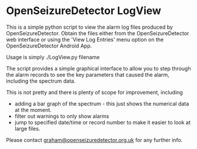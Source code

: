 OpenSeizureDetector LogView
===========================

This is a simple python script to view the alarm log files produced by
OpenSeizureDetector.   Obtain the files either from the OpenSeizureDetector
web interface or using the 'View Log Entries' menu option on the OpenSeizureDetector Android App.

Usage is simply ./LogView.py filename

The script provides a simple graphical interface to allow you to step through
the alarm records to see the key parameters that caused the alarm, including
the spectrum data.

This is not pretty and there is plenty of scope for improvement, including

* adding a bar graph of the spectrum - this just shows the numerical data
at the moment.
* filter out warnings to only show alarms
* jump to specified date/time or record number to make it easier to look at large files.

Please contact graham@openseizuredetector.org.uk for any further info.
